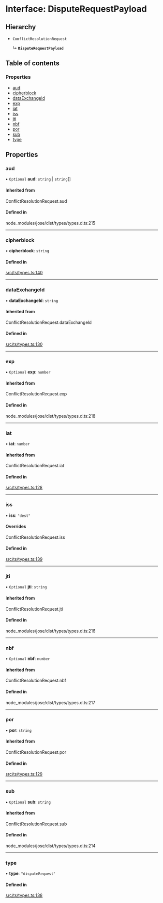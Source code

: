 # Interface: DisputeRequestPayload

## Hierarchy

- `ConflictResolutionRequest`

  ↳ **`DisputeRequestPayload`**

## Table of contents

### Properties

- [aud](DisputeRequestPayload.md#aud)
- [cipherblock](DisputeRequestPayload.md#cipherblock)
- [dataExchangeId](DisputeRequestPayload.md#dataexchangeid)
- [exp](DisputeRequestPayload.md#exp)
- [iat](DisputeRequestPayload.md#iat)
- [iss](DisputeRequestPayload.md#iss)
- [jti](DisputeRequestPayload.md#jti)
- [nbf](DisputeRequestPayload.md#nbf)
- [por](DisputeRequestPayload.md#por)
- [sub](DisputeRequestPayload.md#sub)
- [type](DisputeRequestPayload.md#type)

## Properties

### aud

• `Optional` **aud**: `string` \| `string`[]

#### Inherited from

ConflictResolutionRequest.aud

#### Defined in

node_modules/jose/dist/types/types.d.ts:215

___

### cipherblock

• **cipherblock**: `string`

#### Defined in

[src/ts/types.ts:140](https://gitlab.com/i3-market/code/wp3/t3.2/conflict-resolution/non-repudiation-protocol/-/blob/f58faf3/src/ts/types.ts#L140)

___

### dataExchangeId

• **dataExchangeId**: `string`

#### Inherited from

ConflictResolutionRequest.dataExchangeId

#### Defined in

[src/ts/types.ts:130](https://gitlab.com/i3-market/code/wp3/t3.2/conflict-resolution/non-repudiation-protocol/-/blob/f58faf3/src/ts/types.ts#L130)

___

### exp

• `Optional` **exp**: `number`

#### Inherited from

ConflictResolutionRequest.exp

#### Defined in

node_modules/jose/dist/types/types.d.ts:218

___

### iat

• **iat**: `number`

#### Inherited from

ConflictResolutionRequest.iat

#### Defined in

[src/ts/types.ts:128](https://gitlab.com/i3-market/code/wp3/t3.2/conflict-resolution/non-repudiation-protocol/-/blob/f58faf3/src/ts/types.ts#L128)

___

### iss

• **iss**: ``"dest"``

#### Overrides

ConflictResolutionRequest.iss

#### Defined in

[src/ts/types.ts:139](https://gitlab.com/i3-market/code/wp3/t3.2/conflict-resolution/non-repudiation-protocol/-/blob/f58faf3/src/ts/types.ts#L139)

___

### jti

• `Optional` **jti**: `string`

#### Inherited from

ConflictResolutionRequest.jti

#### Defined in

node_modules/jose/dist/types/types.d.ts:216

___

### nbf

• `Optional` **nbf**: `number`

#### Inherited from

ConflictResolutionRequest.nbf

#### Defined in

node_modules/jose/dist/types/types.d.ts:217

___

### por

• **por**: `string`

#### Inherited from

ConflictResolutionRequest.por

#### Defined in

[src/ts/types.ts:129](https://gitlab.com/i3-market/code/wp3/t3.2/conflict-resolution/non-repudiation-protocol/-/blob/f58faf3/src/ts/types.ts#L129)

___

### sub

• `Optional` **sub**: `string`

#### Inherited from

ConflictResolutionRequest.sub

#### Defined in

node_modules/jose/dist/types/types.d.ts:214

___

### type

• **type**: ``"disputeRequest"``

#### Defined in

[src/ts/types.ts:138](https://gitlab.com/i3-market/code/wp3/t3.2/conflict-resolution/non-repudiation-protocol/-/blob/f58faf3/src/ts/types.ts#L138)
